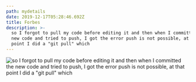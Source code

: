 ```yaml
---
path: mydetails
date: 2019-12-17T05:28:46.692Z
title: Forbes
description: >-
  so I forgot to pull my code before editing it and then when I committed the
  new code and tried to push, I got the error push is not possible, at that
  point I did a "git pull" which
---
```

![ so I forgot to pull my code before editing it and then when I committed the new code and tried to push, I got the error push is not possible, at that point I did a "git pull" which](/assets/card-1-1-1.jpg "image")
